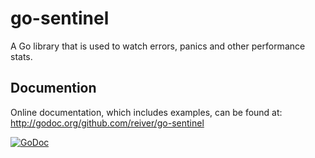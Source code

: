 # go-sentinel

A Go library that is used to watch errors, panics and other performance stats.


## Documention

Online documentation, which includes examples, can be found at: http://godoc.org/github.com/reiver/go-sentinel

[![GoDoc](https://godoc.org/github.com/reiver/go-sentinel?status.svg)](https://godoc.org/github.com/reiver/go-sentinel)

